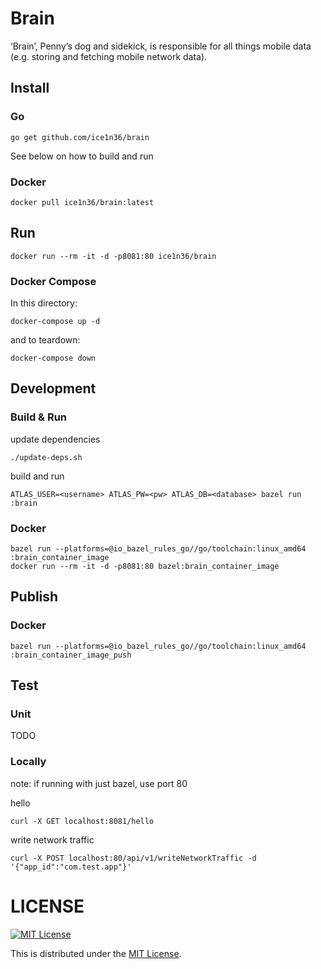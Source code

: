 # Brain

‘Brain’, Penny’s dog and sidekick, is responsible for all things mobile data (e.g. storing and fetching mobile network data).

## Install

### Go
```
go get github.com/ice1n36/brain
```

See below on how to build and run

### Docker
```
docker pull ice1n36/brain:latest
```

## Run
```
docker run --rm -it -d -p8081:80 ice1n36/brain
```

### Docker Compose
In this directory:
```
docker-compose up -d
```

and to teardown:
```
docker-compose down
```

## Development
### Build & Run

update dependencies
```
./update-deps.sh
```

build and run

```
ATLAS_USER=<username> ATLAS_PW=<pw> ATLAS_DB=<database> bazel run :brain
```

### Docker
```
bazel run --platforms=@io_bazel_rules_go//go/toolchain:linux_amd64 :brain_container_image
docker run --rm -it -d -p8081:80 bazel:brain_container_image
```

## Publish

### Docker

```
bazel run --platforms=@io_bazel_rules_go//go/toolchain:linux_amd64 :brain_container_image_push
```

## Test

### Unit
TODO

### Locally

note: if running with just bazel, use port 80

hello
```
curl -X GET localhost:8081/hello
```

write network traffic

```
curl -X POST localhost:80/api/v1/writeNetworkTraffic -d '{"app_id":"com.test.app"}'
```

# LICENSE

[![MIT License](http://img.shields.io/badge/license-MIT-blue.svg)](http://www.opensource.org/licenses/MIT)

This is distributed under the [MIT License](http://www.opensource.org/licenses/MIT).
